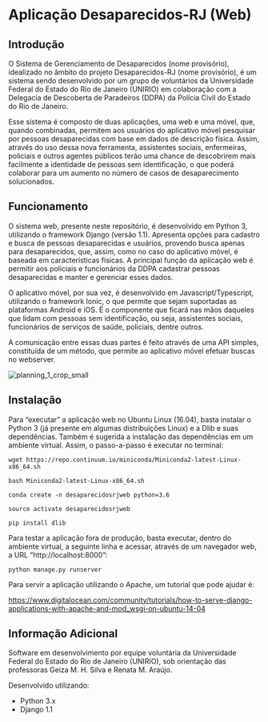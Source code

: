 # Aplicação Desaparecidos-RJ (Web)

## Introdução ##

O Sistema de Gerenciamento de Desaparecidos (nome provisório), idealizado no âmbito do projeto Desaparecidos-RJ (nome provisório), é um sistema sendo desenvolvido por um grupo de voluntários da Universidade Federal do Estado do Rio de Janeiro (UNIRIO) em colaboração com a Delegacia de Descoberta de Paradeiros (DDPA) da Polícia Civil do Estado do Rio de Janeiro.

Esse sistema é composto de duas aplicações, uma web e uma móvel, que, quando combinadas, permitem aos usuários do aplicativo móvel pesquisar por pessoas desaparecidas com base em dados de descrição física. Assim, através do uso dessa nova ferramenta, assistentes sociais, enfermeiras, policiais e outros agentes públicos terão uma chance de descobrirem mais facilmente a identidade de pessoas sem identificação, o que poderá colaborar para um aumento no número de casos de desaparecimento solucionados.

## Funcionamento ##

O sistema web, presente neste repositório, é desenvolvido em Python 3, utilizando o framework Django (versão 1.1). Apresenta opções para cadastro e busca de pessoas desaparecidas e usuários, provendo busca apenas para desaparecidos, que, assim, como no caso do aplicativo móvel, é baseada em características físicas. A principal função da aplicação web é permitir aos policiais e funcionários da DDPA cadastrar pessoas desaparecidas e manter e gerenciar esses dados.

O aplicativo móvel, por sua vez, é desenvolvido em Javascript/Typescript, utilizando o framework Ionic, o que permite que sejam suportadas as plataformas Android e iOS. É o componente que ficará nas mãos daqueles que lidam com pessoas sem identificação, ou seja, assistentes sociais, funcionários de serviços de saúde, policiais, dentre outros. 

A comunicação entre essas duas partes é feito através de uma API simples, constituída de um método, que permite ao aplicativo móvel efetuar buscas no webserver.

![planning_1_crop_small](https://user-images.githubusercontent.com/6119173/35132273-8b8ec8e4-fcb1-11e7-8910-70e5e126680e.png)

## Instalação ##

Para “executar” a aplicação web no Ubuntu Linux (16.04), basta instalar o Python 3 (já presente em algumas distribuições Linux) e a Dlib e suas dependências. Também é sugerida a instalação das dependências em um ambiente virtual. Assim, o passo-a-passo é executar no terminal:

    wget https://repo.continuum.io/miniconda/Miniconda2-latest-Linux-x86_64.sh
    
    bash Miniconda2-latest-Linux-x86_64.sh
    
    conda create -n desaparecidosrjweb python=3.6
    
    source activate desaparecidosrjweb
    
    pip install dlib

Para testar a aplicação fora de produção, basta executar, dentro do ambiente virtual, a seguinte linha e acessar, através de um navegador web, a URL “http://localhost:8000”:

    python manage.py runserver

Para servir a aplicação utilizando o Apache, um tutorial que pode ajudar é:

https://www.digitalocean.com/community/tutorials/how-to-serve-django-applications-with-apache-and-mod_wsgi-on-ubuntu-14-04

## Informação Adicional ##

Software em desenvolvimento por equipe voluntária da Universidade Federal do Estado do Rio de Janeiro (UNIRIO), sob orientação das professoras Geiza M. H. Silva e Renata M. Araújo. 

Desenvolvido utilizando:
- Python 3.x
- Django 1.1
